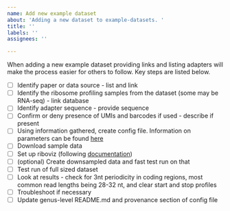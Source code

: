 ```yaml
---
name: Add new example dataset
about: 'Adding a new dataset to example-datasets. '
title: ''
labels: ''
assignees: ''

---
```


When adding a new example dataset providing links and listing adapters will make the process easier for others to follow. Key steps are listed below.

- [ ] Identify paper or data source - list and link
- [ ] Identify the ribosome profiling samples from the dataset (some may be RNA-seq) - link database
- [ ] Identify adapter sequence - provide sequence
- [ ] Confirm or deny presence of UMIs and barcodes if used - describe if present
- [ ] Using information gathered, create config file. Information on parameters can be found [here](https://github.com/riboviz/riboviz/blob/main/docs/user/prep-riboviz-config.md#configuration-parameters) 
- [ ] Download sample data 
- [ ] Set up riboviz (following [documentation](https://github.com/riboviz/riboviz/blob/main/docs/user/run-on-eddie.md))
- [ ] (optional) Create downsampled data and fast test run on that
- [ ] Test run of full sized dataset
- [ ] Look at results - check for 3nt periodicity in coding regions, most common read lengths being 28-32 nt, and clear start and stop profiles
- [ ] Troubleshoot if necessary 
- [ ] Update genus-level README.md and provenance section of config file
